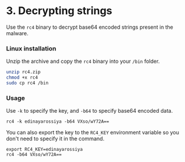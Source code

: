 # 3. Decrypting strings
Use the `rc4` binary to decrypt base64 encoded strings present in the malware.

### Linux installation
Unzip the archive and copy the `rc4` binary into your `/bin` folder.
```bash
unzip rc4.zip
chmod +x rc4
sudo cp rc4 /bin
```

### Usage
Use `-k` to specify the key, and `-b64` to specify base64 encoded data.
```
rc4 -k edinayarossiya -b64 VXso/wY72A==
```

You can also export the key to the `RC4_KEY` environment variable so you don't need to specify it in the command.
```
export RC4_KEY=edinayarossiya
rc4 -b64 VXso/wY72A==
```
